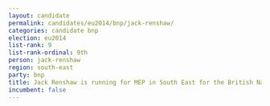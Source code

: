 ```yaml
---
layout: candidate
permalink: candidates/eu2014/bnp/jack-renshaw/
categories: candidate bnp
election: eu2014
list-rank: 9
list-rank-ordinal: 9th
person: jack-renshaw
region: south-east
party: bnp
title: Jack Renshaw is running for MEP in South East for the British National Party
incumbent: false
---
```

